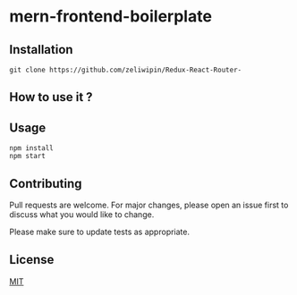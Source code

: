 # mern-frontend-boilerplate


## Installation


```
git clone https://github.com/zeliwipin/Redux-React-Router-
```

## How to use it ?



## Usage

```
npm install
npm start
```

## Contributing
Pull requests are welcome. For major changes, please open an issue first to discuss what you would like to change.

Please make sure to update tests as appropriate.

## License
[MIT](https://choosealicense.com/licenses/mit/)
